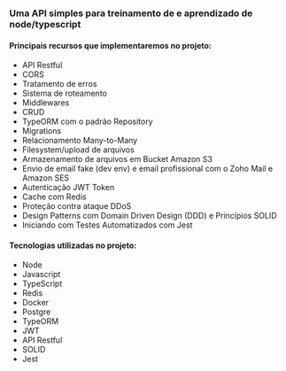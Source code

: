 ### Uma API simples para treinamento de e aprendizado de node/typescript

#### Principais recursos que implementaremos no projeto:

- API Restful
- CORS
- Tratamento de erros
- Sistema de roteamento
- Middlewares
- CRUD
- TypeORM com o padrão Repository
- Migrations
- Relacionamento Many-to-Many
- Filesystem/upload de arquivos
- Armazenamento de arquivos em Bucket Amazon S3
- Envio de email fake (dev env) e email profissional com o Zoho Mail e Amazon SES
- Autenticação JWT Token
- Cache com Redis
- Proteção contra ataque DDoS
- Design Patterns com Domain Driven Design (DDD) e Princípios SOLID
- Iniciando com Testes Automatizados com Jest

#### Tecnologias utilizadas no projeto:

- Node
- Javascript
- TypeScript
- Redis
- Docker
- Postgre
- TypeORM
- JWT
- API Restful
- SOLID
- Jest

